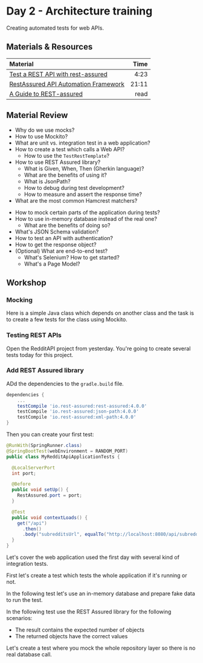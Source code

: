 
# Day 2 - Architecture training

Creating automated tests for web APIs.

## Materials & Resources

| Material                                                                            |  Time |
| :---------------------------------------------------------------------------------- | ----: |
| [Test a REST API with rest-assured](https://www.youtube.com/watch?v=PAyGma2OMFo)    |  4:23 |
| [RestAssured API Automation Framework](https://www.youtube.com/watch?v=AbJrfP4ziIk) | 21:11 |
| [A Guide to REST-assured](https://www.baeldung.com/rest-assured-tutorial)           |  read |

## Material Review

- Why do we use mocks?
- How to use Mockito?
- What are unit vs. integration test in a web application?
- How to create a test which calls a Web API?
  - How to use the `TestRestTemplate`?
- How to use REST Assured library?
  - What is Given, When, Then (Gherkin language)?
  - What are the benefits of using it?
  - What is JsonPath?
  - How to debug during test development?<!--
      You can use `.log().all()`
  -->
  - How to measure and assert the response time?
- What are the most common Hamcrest matchers?
<!--
  - equalTo, hasProperty, empty, hasSize, contains, containsString, nullValue, greaterThan, lessThan
-->
- How to mock certain parts of the application during tests?
- How to use in-memory database instead of the real one?
  - What are the benefits of doing so?
- What's JSON Schema validation?
- How to test an API with authentication?
- How to get the response object?
- (Optional) What are end-to-end test?
  - What's Selenium? How to get started?
  - What's a Page Model?

## Workshop

### Mocking

Here is a simple Java class which depends on another class and the task is to create a few tests for the class using Mockito.

### Testing REST APIs

Open the RedditAPI project from yesterday. You're going to create several tests today for this project.

### Add REST Assured library

ADd the dependencies to the `gradle.build` file.

```groovy
dependencies {
    ...
    testCompile 'io.rest-assured:rest-assured:4.0.0'
    testCompile 'io.rest-assured:json-path:4.0.0'
    testCompile 'io.rest-assured:xml-path:4.0.0'
}
```

Then you can create your first test:

```java
@RunWith(SpringRunner.class)
@SpringBootTest(webEnvironment = RANDOM_PORT)
public class MyRedditApiApplicationTests {

  @LocalServerPort
  int port;

  @Before
  public void setUp() {
    RestAssured.port = port;
  }

  @Test
  public void contextLoads() {
    get("/api")
      .then()
      .body("subredditsUrl", equalTo("http://localhost:8080/api/subreddits"));
  }
}
```

Let's cover the web application used the first day with several kind of integration tests.

First let's create a test which tests the whole application if it's running or not.

In the following test let's use an in-memory database and prepare fake data to run the test.

In the following test use the REST Assured library for the following scenarios:

- The result contains the expected number of objects
- The returned objects have the correct values

Let's create a test where you mock the whole repository layer so there is no real database call.
